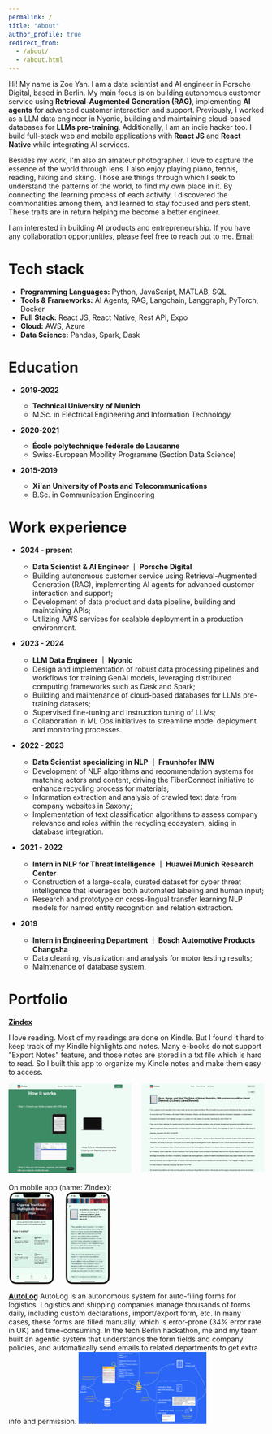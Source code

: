```yaml
---
permalink: /
title: "About"
author_profile: true
redirect_from: 
  - /about/
  - /about.html
---
```


Hi! My name is Zoe Yan. I am a data scientist and AI engineer in Porsche Digital, based in Berlin. My main focus is on building autonomous customer service using **Retrieval-Augmented Generation (RAG)**, implementing **AI agents** for advanced customer interaction and support. Previously, I worked as a LLM data engineer in Nyonic, building and maintaining cloud-based databases for **LLMs pre-training**. Additionally, I am an indie hacker too. I build full-stack web and mobile applications with **React JS** and **React Native** while integrating AI services.

Besides my work, I'm also an amateur photographer. I love to capture the essence of the world through lens. I also enjoy playing piano, tennis, reading, hiking and skiing. Those are things through which I seek to understand the patterns of the world, to find my own place in it. By connecting the learning process of each activity, I discovered the commonalities among them, and learned to stay focused and persistent. These traits are in return helping me become a better engineer.

I am interested in building AI products and entrepreneurship. If you have any collaboration opportunities, please feel free to reach out to me. [Email](mailto:yanzengyu98@gmail.com)

Tech stack
======
* **Programming Languages:** Python, JavaScript, MATLAB, SQL
* **Tools & Frameworks:** AI Agents, RAG, Langchain, Langgraph, PyTorch, Docker
* **Full Stack:** React JS, React Native, Rest API, Expo
* **Cloud:** AWS, Azure
* **Data Science:** Pandas, Spark, Dask

Education
======

* **2019-2022**
  - <i class="fas fa-university"></i> **Technical University of Munich**
  - M.Sc. in Electrical Engineering and Information Technology

* **2020-2021**
  - <i class="fas fa-university"></i> **École polytechnique fédérale de Lausanne**
  - Swiss-European Mobility Programme (Section Data Science)

* **2015-2019**
  - <i class="fas fa-university"></i> **Xi'an University of Posts and Telecommunications**
  - B.Sc. in Communication Engineering

Work experience
======
* **2024 - present**
  - **Data Scientist & AI Engineer ｜ Porsche Digital**
  - Building autonomous customer service using Retrieval-Augmented Generation (RAG), implementing AI agents for advanced customer interaction and support;
  - Development of data product and data pipeline, building and maintaining APIs;
  - Utilizing AWS services for scalable deployment in a production environment.

* **2023 - 2024**
  - **LLM Data Engineer ｜ Nyonic**
  - Design and implementation of robust data processing pipelines and workflows for training GenAI models, leveraging distributed computing frameworks such as Dask and Spark;
  - Building and maintenance of cloud-based databases for LLMs pre-training datasets;
  - Supervised fine-tuning and instruction tuning of LLMs;
  - Collaboration in ML Ops initiatives to streamline model deployment and monitoring processes.

* **2022 - 2023**
  - **Data Scientist specializing in NLP ｜ Fraunhofer IMW**
  - Development of NLP algorithms and recommendation systems for matching actors and content, driving the FiberConnect initiative to enhance recycling process for materials;
  - Information extraction and analysis of crawled text data from company websites in Saxony;
  - Implementation of text classification algorithms to assess company relevance and roles within the recycling ecosystem, aiding in database integration.
  
* **2021 - 2022**
  - **Intern in NLP for Threat Intelligence ｜ Huawei Munich Research Center**
  - Construction of a large-scale, curated dataset for cyber threat intelligence that leverages both automated labeling and human input;
  - Research and prototype on cross-lingual transfer learning NLP models for named entity recognition and relation extraction.

* **2019**
  - **Intern in Engineering Department ｜ Bosch Automotive Products Changsha**
  - Data cleaning, visualization and analysis for motor testing results;
  - Maintenance of database system.

Portfolio
======

**[Zindex](https://www.z-index.org/)**

I love reading. Most of my readings are done on Kindle. But I found it hard to keep track of my Kindle highlights and notes. Many e-books do not support "Export Notes" feature, and those notes are stored in a txt file which is hard to read. So I built this app to organize my Kindle notes and make them easy to access.

<div style="display: grid; grid-template-columns: 1fr 1fr; gap: 20px; padding-bottom: 20px;">
    <img src='/images/zindex-1.jpg' style="width: 100%; height: auto;">
    <img src='/images/zindex-2.jpg' style="width: 100%; height: auto;">

</div>
On mobile app (name: Zindex):
<div style="display: flex; flex-direction: row; gap: 20px;">
    <img src='/images/zindex-3.png' style="width: 18%; height: auto;">
    <img src='/images/zindex-4.png' style="width: 18%; height: auto;">
</div>


**[AutoLog](https://github.com/zoezyn/Hackathon-2025/tree/main)**
AutoLog is an autonomous system for auto-filing forms for logistics. Logistics and shipping companies manage thousands of forms daily, including custom declarations, import/export form, etc. In many cases, these forms are filled manually, which is error-prone (34% error rate in UK) and time-consuming. In the tech Berlin hackathon, me and my team built an agentic system that understands the form fields and company policies, and automatically send emails to related departments to get extra info and permission.
<img src='/images/autolog.jpg' style="width: 50%; height: auto;">
